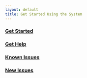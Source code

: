 ```yaml
---
layout: default
title: Get Started Using the System
---
```


### [Get Started](start.html)

### [Get Help](help.html)

### [Known Issues](known.html)

### [New Issues](issues.html)

